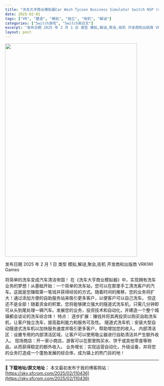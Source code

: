 ```yaml
---
title: "洗车大亨商业模拟器Car Wash Tycoon Business Simulator Switch NSP (v1.0.0)英文"
date: 2025-02-01
tags: ["VR", "建造", "模拟", "独立", "街机", "解谜"]
categories: ["Switch游戏", "Switch英日文"]
excerpt: "发布日期 2025 年 2 月 1 日 类型 模拟,解谜,聚会,街机 开发商和出版商 VRKIWI Games 将简单的洗车变成汽车清洁帝国！ 在《洗车大亨商业模拟器》中，实现拥有洗车业务的梦想！从基础开始：一个简单的洗车站，您可以在那里手工清洗客户的汽车。这就是您赚取第一笔钱并获得经验的方式。随着&hellip;"
layout: post
---
```


<img class="aligncenter size-full wp-image-110425" src="https://sky.sfcrom.com/wp-content/uploads/2025/02/2025020110335641.webp" alt="" width="432" height="700" />

发布日期 2025 年 2 月 1 日
类型 模拟,解谜,聚会,街机
开发商和出版商 VRKIWI Games

将简单的洗车变成汽车清洁帝国！
在《洗车大亨商业模拟器》中，实现拥有洗车业务的梦想！从基础开始：一个简单的洗车站，您可以在那里手工清洗客户的汽车。这就是您赚取第一笔钱并获得经验的方式。随着时间的推移，您的业务将扩大！通过添加方便的自助服务站来吸引更多客户，以便客户可以自己洗车。
但这还不是全部！随着资金的积累，您将能够建立强大的隧道式洗车机，只需几分钟即可从头到尾处理一辆汽车。发展您的业务，投资技术和自动化，并建造一个整个城镇都会谈论的洗车综合体！
特点：
逐步扩展：赚钱并将其再投资以购买自助洗车机，让客户独立洗车，提高盈利能力和服务可及性。
隧道式洗车机：安装大型自动隧道式洗车机以加快服务速度并吸引更多客户，帮助增加您的收入。
内部清洁区：设置专用的内部清洁区域，让客户可以使用吸尘器进行自助清洁并产生额外收入。
现场商店：开一家小商店，游客可以在那里购买水、饼干或其他零食等物品，从而获得稳定的额外收入。
业务增长：实现运营自动化，升级设备，并将您的业务打造成一个蓬勃发展的综合体，成为镇上的热门目的地！

---
📖 **下载地址/原文地址：** 本文最初发布于我的博客网站：[https://sky.sfcrom.com/2025/02/110436](https://sky.sfcrom.com/2025/02/110436)
